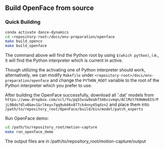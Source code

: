 ## Build OpenFace from source

### Quick Building
``` bash
conda activate dance-dynamics
cd <repository-root>/docs/env-preparation/openface
make build_opencv
make build_openface
```

The command above will find the Python root by using `$(which python)`, i.e., it will find the Python interpreter which is current in active.

Though utilizing the activating one of Python interpreter should work, alternatively, we can modify `Makefile` under `<repository-root>/docs/env-preparation/openface` and change the `PYTHON_ROOT` variable to the root of the Python interpreter which you prefer to use.


After building the OpenFace successfully,
download all '.dat' models from `https://www.dropbox.com/scl/fo/pq55xsw9eabf346vivmqn/AClMzt769mNe8ISrPjL9Bdo?dl=0&e=1&rlkey=7qq9uk66x877ck4nny45qdzn2`
and place them into `/path/to/repository_root/OpenFace/build/bin/model/patch_experts`

Run OpenFace demo:

``` bash
cd /path/to/repository_root/motion-capture
make run_openface_demo
```

The output files are in /path/to/repository_root/motion-capture/output
